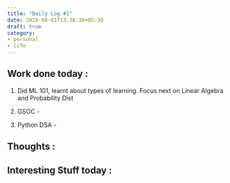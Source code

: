 ```yaml
---
title: "Daily Log #1"
date: 2020-08-01T13:38:38+05:30
draft: true
category:  
- personal
- life
---
```


## Work done today : 
1. Did ML 101, learnt about types of learning. Focus next on Linear Algebra and Probability Dist

2. GSOC - 

3. Python DSA - 


## Thoughts : 

## Interesting Stuff today : 




